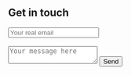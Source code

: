## Get in touch

<div>
    <form action="https://formspree.io/f/mqknrbpb" method="POST">
        <input type="hidden" name="_subject" value="Contact request from personal website" />
        <input type="email" name="_replyto" placeholder="Your real email" required>
        <br/><br/>
        <textarea name="message" placeholder="Your message here" required></textarea>
        <button type="submit">Send</button>
    </form>
</div>

